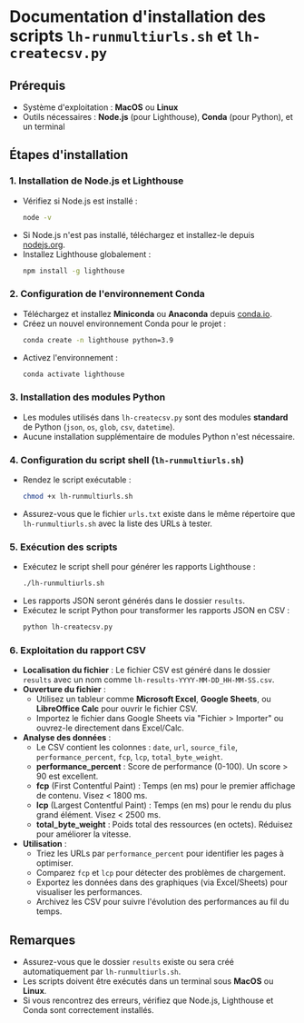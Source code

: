 # Documentation d'installation des scripts `lh-runmultiurls.sh` et `lh-createcsv.py`

## Prérequis
- Système d'exploitation : **MacOS** ou **Linux**
- Outils nécessaires : **Node.js** (pour Lighthouse), **Conda** (pour Python), et un terminal

## Étapes d'installation

### 1. Installation de Node.js et Lighthouse
- Vérifiez si Node.js est installé :
  ```bash
  node -v
  ```
- Si Node.js n'est pas installé, téléchargez et installez-le depuis [nodejs.org](https://nodejs.org).
- Installez Lighthouse globalement :
  ```bash
  npm install -g lighthouse
  ```

### 2. Configuration de l'environnement Conda
- Téléchargez et installez **Miniconda** ou **Anaconda** depuis [conda.io](https://conda.io).
- Créez un nouvel environnement Conda pour le projet :
  ```bash
  conda create -n lighthouse python=3.9
  ```
- Activez l'environnement :
  ```bash
  conda activate lighthouse
  ```

### 3. Installation des modules Python
- Les modules utilisés dans `lh-createcsv.py` sont des modules **standard** de Python (`json`, `os`, `glob`, `csv`, `datetime`).
- Aucune installation supplémentaire de modules Python n'est nécessaire.

### 4. Configuration du script shell (`lh-runmultiurls.sh`)
- Rendez le script exécutable :
  ```bash
  chmod +x lh-runmultiurls.sh
  ```
- Assurez-vous que le fichier `urls.txt` existe dans le même répertoire que `lh-runmultiurls.sh` avec la liste des URLs à tester.

### 5. Exécution des scripts
- Exécutez le script shell pour générer les rapports Lighthouse :
  ```bash
  ./lh-runmultiurls.sh
  ```
- Les rapports JSON seront générés dans le dossier `results`.
- Exécutez le script Python pour transformer les rapports JSON en CSV :
  ```bash
  python lh-createcsv.py
  ```

### 6. Exploitation du rapport CSV
- **Localisation du fichier** : Le fichier CSV est généré dans le dossier `results` avec un nom comme `lh-results-YYYY-MM-DD_HH-MM-SS.csv`.
- **Ouverture du fichier** :
  - Utilisez un tableur comme **Microsoft Excel**, **Google Sheets**, ou **LibreOffice Calc** pour ouvrir le fichier CSV.
  - Importez le fichier dans Google Sheets via "Fichier > Importer" ou ouvrez-le directement dans Excel/Calc.
- **Analyse des données** :
  - Le CSV contient les colonnes : `date`, `url`, `source_file`, `performance_percent`, `fcp`, `lcp`, `total_byte_weight`.
  - **performance_percent** : Score de performance (0-100). Un score > 90 est excellent.
  - **fcp** (First Contentful Paint) : Temps (en ms) pour le premier affichage de contenu. Visez < 1800 ms.
  - **lcp** (Largest Contentful Paint) : Temps (en ms) pour le rendu du plus grand élément. Visez < 2500 ms.
  - **total_byte_weight** : Poids total des ressources (en octets). Réduisez pour améliorer la vitesse.
- **Utilisation** :
  - Triez les URLs par `performance_percent` pour identifier les pages à optimiser.
  - Comparez `fcp` et `lcp` pour détecter des problèmes de chargement.
  - Exportez les données dans des graphiques (via Excel/Sheets) pour visualiser les performances.
  - Archivez les CSV pour suivre l'évolution des performances au fil du temps.

## Remarques
- Assurez-vous que le dossier `results` existe ou sera créé automatiquement par `lh-runmultiurls.sh`.
- Les scripts doivent être exécutés dans un terminal sous **MacOS** ou **Linux**.
- Si vous rencontrez des erreurs, vérifiez que Node.js, Lighthouse et Conda sont correctement installés.
